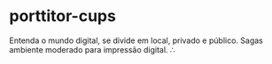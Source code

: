 # porttitor-cups
Entenda o mundo digital, se divide em local, privado e público. Sagas ambiente moderado para impressão digital. ∴
